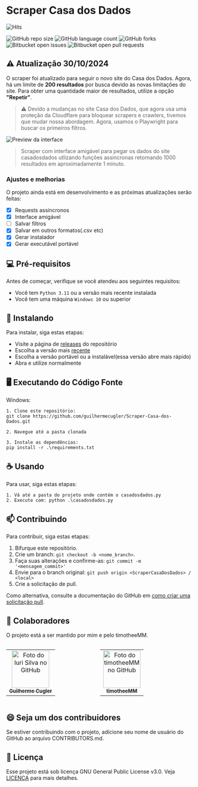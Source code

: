 # Scraper Casa dos Dados
![Hits](https://hits.seeyoufarm.com/api/count/incr/badge.svg?url=https://github.com/guilhermecugler/Scraper-Casa-dos-Dados&title=View%20Count)

![GitHub repo size](https://img.shields.io/github/repo-size/guilhermecugler/Scraper-Casa-dos-Dados?style=for-the-badge)
![GitHub language count](https://img.shields.io/github/languages/count/guilhermecugler/Scraper-Casa-dos-Dados?style=for-the-badge)
![GitHub forks](https://img.shields.io/github/forks/guilhermecugler/Scraper-Casa-dos-Dados?style=for-the-badge)
![Bitbucket open issues](https://img.shields.io/bitbucket/issues/guilhermecugler/Scraper-Casa-dos-Dados?style=for-the-badge)
![Bitbucket open pull requests](https://img.shields.io/bitbucket/pr-raw/guilhermecugler/Scraper-Casa-dos-Dados?style=for-the-badge)

## ⚠️ Atualização 30/10/2024

O scraper foi atualizado para seguir o novo site do Casa dos Dados. Agora, há um limite de **200 resultados** por busca devido às novas limitações do site. Para obter uma quantidade maior de resultados, utilize a opção **"Repetir"**.


> ⚠️ Devido a mudanças no site Casa dos Dados, que agora usa uma proteção da Cloudflare para bloquear scrapers e crawlers, tivemos que mudar nossa abordagem. Agora, usamos o Playwright para buscar os primeiros filtros.

<img src="preview.png" alt="Preview da interface">

> Scraper com interface amigável para pegar os dados do site casadosdados utlizando funções assincronas retornando 1000 resultados em aproximadamente 1 minuto.

### Ajustes e melhorias

O projeto ainda está em desenvolvimento e as próximas atualizações serão feitas:

- [x] Requests assíncronos
- [x] Interface amigável
- [ ] Salvar filtros
- [x] Salvar em outros formatos(.csv etc)
- [x] Gerar instalador
- [x] Gerar executável portável

## 💻 Pré-requisitos

Antes de começar, verifique se você atendeu aos seguintes requisitos:

* Você tem `Python 3.11` ou a versão mais recente instalada
* Você tem uma máquina `Windows 10` ou superior

## 🚀 Instalando



Para instalar, siga estas etapas:

 - Visite a página de [releases](https://github.com/guilhermecugler/Scraper-Casa-dos-Dados/releases/) do repositório
 - Escolha a versão mais [recente](https://github.com/guilhermecugler/Scraper-Casa-dos-Dados/releases/latest) 
 - Escolha a versão portável ou a instalável(essa versão abre mais rápido)
 - Abra e utilize normalmente



## 🖥️ Executando do Código Fonte
Windows:
```
1. Clone este repositório:
git clone https://github.com/guilhermecugler/Scraper-Casa-dos-Dados.git

2. Navegue até a pasta clonada

3. Instale as dependências:
pip install -r .\requirements.txt
```

## ☕ Usando

Para usar, siga estas etapas:

```
1. Vá até a pasta do projeto onde contém o casadosdados.py
2. Execute com: python .\casadosdados.py
```

## 📫 Contribuindo

Para contribuir, siga estas etapas:

1. Bifurque este repositório.
2. Crie um branch: `git checkout -b <nome_branch>`.
3. Faça suas alterações e confirme-as: `git commit -m '<mensagem_commit>'`
4. Envie para o branch original: `git push origin <ScraperCasaDosDados> / <local>`
5. Crie a solicitação de pull.

Como alternativa, consulte a documentação do GitHub em [como criar uma solicitação pull](https://help.github.com/en/github/collaborating-with-issues-and-pull-requests/creating-a-pull-request).

## 🤝 Colaboradores

O projeto está a ser mantido por mim e pelo timotheeMM.

<div style="display: flex;">
  <table>
    <tr>
      <td align="center">
        <a href="https://github.com/guilhermecugler">
          <img src="https://avatars3.githubusercontent.com/u/47875525" width="100px;" alt="Foto do Iuri Silva no GitHub"/><br>
          <sub>
            <b>Guilherme Cugler</b>
          </sub>
        </a>
      </td>
    </tr>
  </table>

  <table>
    <tr>
      <td align="center">
        <a href="https://github.com/timotheeMM">
          <img src="https://avatars3.githubusercontent.com/u/143833750" width="100px;" alt="Foto do timotheeMM no GitHub"/><br>
          <sub>
            <b>timotheeMM</b>
          </sub>
        </a>
      </td>
    </tr>
  </table>
</div>

## 😄 Seja um dos contribuidores

Se estiver contribuindo com o projeto, adicione seu nome de usuário do GitHub ao arquivo CONTRIBUTORS.md.

## 📝 Licença

Esse projeto está sob licença GNU General Public License v3.0. Veja [LICENÇA](https://www.gnu.org/licenses/gpl-3.0.en.html) para mais detalhes.

